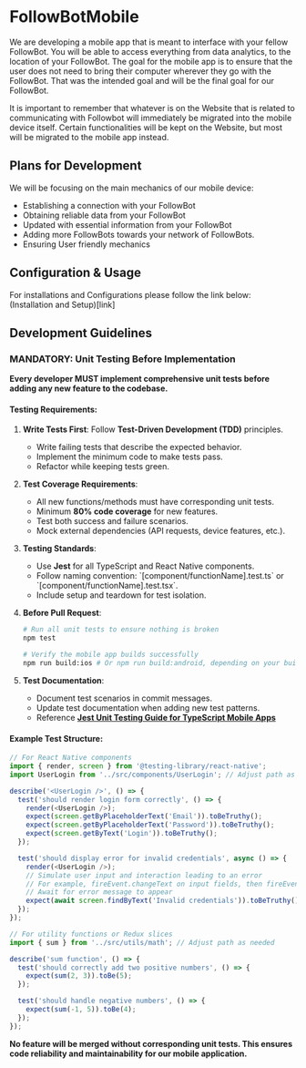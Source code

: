 # FollowBotMobile
We are developing a mobile app that is meant to interface with your fellow FollowBot. You will be able to access everything from data analytics, to the location of your FollowBot. The goal for the mobile app is to ensure that the user does not need to bring their computer wherever they go with the FollowBot. That was the intended goal and will be the final goal for our FollowBot. 

It is important to remember that whatever is on the Website that is related to communicating with Followbot will immediately be migrated into the mobile device itself. Certain functionalities will be kept on the Website, but most will be migrated to the mobile app instead.

## Plans for Development

We will be focusing on the main mechanics of our mobile device:
* Establishing a connection with your FollowBot
* Obtaining reliable data from your FollowBot
* Updated with essential information from your FollowBot
* Adding more FollowBots towards your network of FollowBots.
* Ensuring User friendly mechanics 

## Configuration & Usage
For installations and Configurations please follow the link below:
(Installation and Setup)[link]

## Development Guidelines

### MANDATORY: Unit Testing Before Implementation

**Every developer MUST implement comprehensive unit tests before adding any new feature to the codebase.**

#### Testing Requirements:

1.  **Write Tests First**: Follow **Test-Driven Development (TDD)** principles.

      * Write failing tests that describe the expected behavior.
      * Implement the minimum code to make tests pass.
      * Refactor while keeping tests green.

2.  **Test Coverage Requirements**:

      * All new functions/methods must have corresponding unit tests.
      * Minimum **80% code coverage** for new features.
      * Test both success and failure scenarios.
      * Mock external dependencies (API requests, device features, etc.).

3.  **Testing Standards**:

      * Use **Jest** for all TypeScript and React Native components.
      * Follow naming convention: \`[component/functionName].test.ts\` or \`[component/functionName].test.tsx\`.
      * Include setup and teardown for test isolation.

4.  **Before Pull Request**:

    ```bash
    # Run all unit tests to ensure nothing is broken
    npm test

    # Verify the mobile app builds successfully
    npm run build:ios # Or npm run build:android, depending on your build scripts
    ```

5.  **Test Documentation**:

      * Document test scenarios in commit messages.
      * Update test documentation when adding new test patterns.
      * Reference **[Jest Unit Testing Guide for TypeScript Mobile Apps](https://github.com/FrankVanris2/FollowBotWebsite/blob/main/Documentation/JestUnitTesting.md)**

#### Example Test Structure:

```typescript
// For React Native components
import { render, screen } from '@testing-library/react-native';
import UserLogin from '../src/components/UserLogin'; // Adjust path as needed

describe('<UserLogin />', () => {
  test('should render login form correctly', () => {
    render(<UserLogin />);
    expect(screen.getByPlaceholderText('Email')).toBeTruthy();
    expect(screen.getByPlaceholderText('Password')).toBeTruthy();
    expect(screen.getByText('Login')).toBeTruthy();
  });

  test('should display error for invalid credentials', async () => {
    render(<UserLogin />);
    // Simulate user input and interaction leading to an error
    // For example, fireEvent.changeText on input fields, then fireEvent.press on login button
    // Await for error message to appear
    expect(await screen.findByText('Invalid credentials')).toBeTruthy();
  });
});

// For utility functions or Redux slices
import { sum } from '../src/utils/math'; // Adjust path as needed

describe('sum function', () => {
  test('should correctly add two positive numbers', () => {
    expect(sum(2, 3)).toBe(5);
  });

  test('should handle negative numbers', () => {
    expect(sum(-1, 5)).toBe(4);
  });
});
```

**No feature will be merged without corresponding unit tests. This ensures code reliability and maintainability for our mobile application.**

